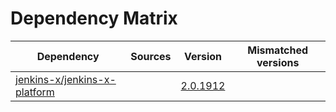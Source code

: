 # Dependency Matrix

Dependency | Sources | Version | Mismatched versions
---------- | ------- | ------- | -------------------
[jenkins-x/jenkins-x-platform](https://github.com/jenkins-x/jenkins-x-platform) |  | [2.0.1912](https://github.com/jenkins-x/jenkins-x-platform/releases/tag/v2.0.1912) | 
